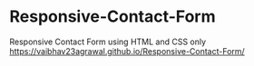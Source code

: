 # Responsive-Contact-Form
Responsive Contact Form using HTML and CSS only
https://vaibhav23agrawal.github.io/Responsive-Contact-Form/
